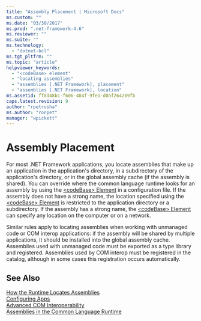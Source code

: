 ```yaml
---
title: "Assembly Placement | Microsoft Docs"
ms.custom: ""
ms.date: "03/30/2017"
ms.prod: ".net-framework-4.6"
ms.reviewer: ""
ms.suite: ""
ms.technology: 
  - "dotnet-bcl"
ms.tgt_pltfrm: ""
ms.topic: "article"
helpviewer_keywords: 
  - "<codeBase> element"
  - "locating assemblies"
  - "assemblies [.NET Framework], placement"
  - "assemblies [.NET Framework], location"
ms.assetid: ff8d48bc-f606-484f-9fe1-d0af264269fb
caps.latest.revision: 9
author: "rpetrusha"
ms.author: "ronpet"
manager: "wpickett"
---
```

# Assembly Placement
For most .NET Framework applications, you locate assemblies that make up an application in the application's directory, in a subdirectory of the application's directory, or in the global assembly cache (if the assembly is shared). You can override where the common language runtime looks for an assembly by using the [\<codeBase> Element](../../../docs/framework/configuring-apps/file-schema/runtime/codebase-element.md) in a configuration file. If the assembly does not have a strong name, the location specified using the [\<codeBase> Element](../../../docs/framework/configuring-apps/file-schema/runtime/codebase-element.md) is restricted to the application directory or a subdirectory. If the assembly has a strong name, the [\<codeBase> Element](../../../docs/framework/configuring-apps/file-schema/runtime/codebase-element.md) can specify any location on the computer or on a network.  
  
 Similar rules apply to locating assemblies when working with unmanaged code or COM interop applications: if the assembly will be shared by multiple applications, it should be installed into the global assembly cache. Assemblies used with unmanaged code must be exported as a type library and registered. Assemblies used by COM interop must be registered in the catalog, although in some cases this registration occurs automatically.  
  
## See Also  
 [How the Runtime Locates Assemblies](../../../docs/framework/deployment/how-the-runtime-locates-assemblies.md)   
 [Configuring Apps](../../../docs/framework/configuring-apps/configuring-apps-by-using-configuration-files.md)   
 [Advanced COM Interoperability](http://msdn.microsoft.com/en-us/3ada36e5-2390-4d70-b490-6ad8de92f2fb)   
 [Assemblies in the Common Language Runtime](../../../docs/framework/app-domains/assemblies-in-the-common-language-runtime.md)